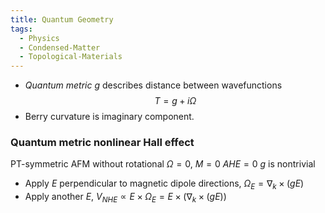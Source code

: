```yaml
---
title: Quantum Geometry
tags:
  - Physics
  - Condensed-Matter
  - Topological-Materials
---
```


- _Quantum metric_ $g$ describes distance between wavefunctions $$T = g + i \Omega$$
- Berry curvature is imaginary component. 
### Quantum metric nonlinear Hall effect

PT-symmetric AFM without rotational $\Omega=0$, $M=0$ $AHE=0$ $g$ is nontrivial
- Apply $E$ perpendicular to magnetic dipole directions, $\Omega_E = \nabla_k \times (gE)$ 
- Apply another $E$, $V_{NHE} \propto E\times \Omega_E = E\times(\nabla_k \times (gE))$  